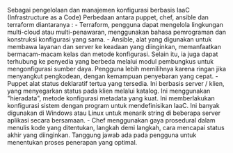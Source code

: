 Sebagai pengelolaan dan manajemen konfigurasi berbasis IaaC (Infrastructure as a Code) Perbedaan antara puppet, chef, ansible dan terraform diantaranya :
    - Terraform, pengguna dapat mengelola lingkungan multi-cloud atau multi-penawaran, menggunakan bahasa pemrograman dan konstruksi konfigurasi yang sama.
    - Ansible, alat yang digunakan untuk membawa layanan dan server ke keadaan yang diinginkan, memanfaatkan bermacam-macam kelas dan metode konfigurasi. Selain itu, ia juga dapat terhubung ke penyedia yang berbeda melalui modul pembungkus untuk mengonfigurasi sumber daya. Pengguna lebih memilihnya karena ringan jika menyangkut pengkodean, dengan kemampuan penyebaran yang cepat. 
    - Puppet alat status deklaratif tertua yang tersedia. Ini berbasis server / klien, yang menyegarkan status pada klien melalui katalog. Ini menggunakan "hieradata", metode konfigurasi metadata yang kuat. Ini memberlakukan konfigurasi sistem dengan program untuk mendefinisikan IaaC. Ini banyak digunakan di Windows atau Linux untuk menarik string di beberapa server aplikasi secara bersamaan. 
    - Chef menggunakan gaya prosedural dalam menulis kode yang ditentukan, langkah demi langkah, cara mencapai status akhir yang diinginkan. Tanggung jawab ada pada pengguna untuk menentukan proses penerapan yang optimal.

